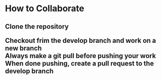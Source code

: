 # How to Collaborate

<h2>Clone the repository

Checkout frim the develop branch and work on a new branch<br>
Always make a git pull before pushing your work<br>
When done pushing,  create a pull request to the develop branch</h2>
